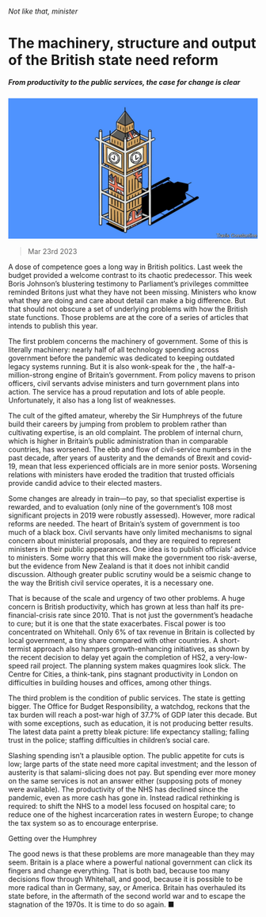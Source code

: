 ###### Not like that, minister

# The machinery, structure and output of the British state need reform 

##### From productivity to the public services, the case for change is clear 

![image](images/20230325_LDD003.jpg) 

> Mar 23rd 2023 

A dose of competence goes a long way in British politics. Last week the budget provided a welcome contrast to its chaotic predecessor. This week Boris Johnson’s blustering testimony to Parliament’s privileges committee reminded Britons just what they have not been missing. Ministers who know what they are doing and care about detail can make a big difference. But that should not obscure a set of underlying problems with how the British state functions. Those problems are at the core of a series of articles that intends to publish this year. 

The first problem concerns the machinery of government. Some of this is literally machinery: nearly half of all technology spending across government before the pandemic was dedicated to keeping outdated legacy systems running. But it is also wonk-speak for the , the half-a-million-strong engine of Britain’s government. From policy mavens to prison officers, civil servants advise ministers and turn government plans into action. The service has a proud reputation and lots of able people. Unfortunately, it also has a long list of weaknesses. 

The cult of the gifted amateur, whereby the Sir Humphreys of the future build their careers by jumping from problem to problem rather than cultivating expertise, is an old complaint. The problem of internal churn, which is higher in Britain’s public administration than in comparable countries, has worsened. The ebb and flow of civil-service numbers in the past decade, after years of austerity and the demands of Brexit and covid-19, mean that less experienced officials are in more senior posts. Worsening relations with ministers have eroded the tradition that trusted officials provide candid advice to their elected masters. 

Some changes are already in train—to pay, so that specialist expertise is rewarded, and to evaluation (only nine of the government’s 108 most significant projects in 2019 were robustly assessed). However, more radical reforms are needed. The heart of Britain’s system of government is too much of a black box. Civil servants have only limited mechanisms to signal concern about ministerial proposals, and they are required to represent ministers in their public appearances. One idea is to publish officials’ advice to ministers. Some worry that this will make the government too risk-averse, but the evidence from New Zealand is that it does not inhibit candid discussion. Although greater public scrutiny would be a seismic change to the way the British civil service operates, it is a necessary one. 

That is because of the scale and urgency of two other problems. A huge concern is British productivity, which has grown at less than half its pre-financial-crisis rate since 2010. That is not just the government’s headache to cure; but it is one that the state exacerbates. Fiscal power is too concentrated on Whitehall. Only 6% of tax revenue in Britain is collected by local government, a tiny share compared with other countries. A short-termist approach also hampers growth-enhancing initiatives, as shown by the recent decision to delay yet again the completion of HS2, a very-low-speed rail project. The planning system makes quagmires look slick. The Centre for Cities, a think-tank, pins stagnant productivity in London on difficulties in building houses and offices, among other things.

The third problem is the condition of public services. The state is getting bigger. The Office for Budget Responsibility, a watchdog, reckons that the tax burden will reach a post-war high of 37.7% of GDP later this decade. But with some exceptions, such as education, it is not producing better results. The latest data paint a pretty bleak picture: life expectancy stalling; falling trust in the police; staffing difficulties in children’s social care.

Slashing spending isn’t a plausible option. The public appetite for cuts is low; large parts of the state need more capital investment; and the lesson of austerity is that salami-slicing does not pay. But spending ever more money on the same services is not an answer either (supposing pots of money were available). The productivity of the NHS has declined since the pandemic, even as more cash has gone in. Instead radical rethinking is required: to shift the NHS to a model less focused on hospital care; to reduce one of the highest incarceration rates in western Europe; to change the tax system so as to encourage enterprise. 

Getting over the Humphrey

The good news is that these problems are more manageable than they may seem. Britain is a place where a powerful national government can click its fingers and change everything. That is both bad, because too many decisions flow through Whitehall, and good, because it is possible to be more radical than in Germany, say, or America. Britain has overhauled its state before, in the aftermath of the second world war and to escape the stagnation of the 1970s. It is time to do so again. ■

